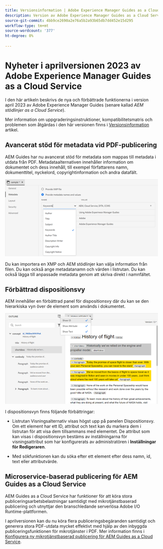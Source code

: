 ```yaml
---
title: Versionsinformation | Adobe Experience Manager Guides as a Cloud Service, aprilversion 2023
description: Version av Adobe Experience Manager Guides as a Cloud Service, släppt i april 2023
source-git-commit: 4bb9ce2690a2e76a5b2a93b65db7dd452e15d295
workflow-type: tm+mt
source-wordcount: '377'
ht-degree: 0%

---
```


# Nyheter i aprilversionen 2023 av Adobe Experience Manager Guides as a Cloud Service

I den här artikeln beskrivs de nya och förbättrade funktionerna i version april 2023 av Adobe Experience Manager Guides (senare kallad *AEM stödlinjer as a Cloud Service*).

Mer information om uppgraderingsinstruktioner, kompatibilitetsmatris och problemen som åtgärdas i den här versionen finns i [Versionsinformation](release-notes-2023.4.0.md) artikel.

## Avancerat stöd för metadata vid PDF-publicering

AEM Guides har nu avancerat stöd för metadata som mappas till metadata i utdata från PDF. Metadataalternativen innehåller information om dokumentet och dess innehåll, till exempel författarens namn, dokumenttitel, nyckelord, copyrightinformation och andra datafält.

<img src="assets/pdf-metadata.png" alt=" inbyggda PDF-metadata">

Du kan importera en XMP och AEM stödlinjer kan välja information från filen. Du kan också ange metadatanamn och värden i listrutan. Du kan också lägga till anpassade metadata genom att skriva direkt i namnfältet.


## Förbättrad dispositionsvy

AEM innehåller en förbättrad panel för dispositionsvy där du kan se den hierarkiska vyn över de element som används i dokumentet.

<img src="assets/select-element-content-outline-view_cs.png" alt=" inbyggda PDF-metadata">

I dispositionsvyn finns följande förbättringar:

* Listrutan Visningsalternativ visas högst upp på panelen Dispositionsvy. Om ett element har ett ID, attribut och text kan du markera dem i listrutan för att visa dem tillsammans med elementet. De attribut som kan visas i dispositionsvyn bestäms av inställningarna för visningsattribut som har konfigurerats av administratören i **Inställningar för Redigeraren**.

* Med sökfunktionen kan du söka efter ett element efter dess namn, id, text eller attributvärde.


## Microservice-baserad publicering för AEM Guides as a Cloud Service

AEM Guides as a Cloud Service har funktioner för att köra stora publiceringsarbetsbelastningar samtidigt med mikrotjänstbaserad publicering och utnyttjar den branschledande serverlösa Adobe I/O Runtime-plattformen.

I aprilversionen kan du nu köra flera publiceringsbegäranden samtidigt och generera stora PDF-utdata mycket effektivt med hjälp av den inbyggda publiceringsfunktionen för mikrotjänster i PDF.
Mer information finns i [Konfigurera ny mikrotjänstbaserad publicering för AEM Guides as a Cloud Service](../knowledge-base/publishing/configure-microservices.md).

